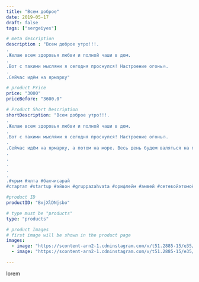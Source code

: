 ```yaml
---
title: "Всем доброе"
date: 2019-05-17
draft: false
tags: ["sergeiyes"]

# meta description
description : "Всем доброе утро!!!.
.
.Желаю всем здоровья любви и полной чаши в дом.
.
.Вот с такими мыслями я сегодня проснулся! Настроение огонь🔥.
.
.Сейчас идём на ярмарку"

# product Price
price: "3000"
priceBefore: "3600.0"

# Product Short Description
shortDescription: "Всем доброе утро!!!.
.
.Желаю всем здоровья любви и полной чаши в дом.
.
.Вот с такими мыслями я сегодня проснулся! Настроение огонь🔥.
.
.Сейчас идём на ярмарку, а потом на море. Весь день будем валяться на пляже и топить свой жирок!
.
.
.
.
.
.#крым #ялта #бахчисарай 
#стартап #startup #эйвон #gruppazahvata #орифлейм #амвей #сетевойэтомоё #сетевой #миллионер #бизнесбезвложений #млм #сетевойэтомодно #автобонус #сетевоймаркетинг #стильжизни #типичныесетевики #пятигорск #КРЫМ #Севастополь #бизнес #churslabs #sergeystar"

#product ID
productID: "BxjXlDNjsbo"

# type must be "products"
type: "products"

# product Images
# first image will be shown in the product page
images:
  - image: "https://scontent-arn2-1.cdninstagram.com/v/t51.2885-15/e35/58689492_175514700117647_1082240769387263919_n.jpg?tp=1&_nc_ht=scontent-arn2-1.cdninstagram.com&_nc_cat=111&_nc_ohc=JCiQrkuzPZcAX9QI0Cn&oh=499667c6cf7b4d1194c744dfe48cfdb2&oe=606CAA04&ig_cache_key=MjA0NTU4MjM0MTYyODAyMDc5NA%3D%3D.2"
  - image: "https://scontent-arn2-1.cdninstagram.com/v/t51.2885-15/e35/60827673_335110000532419_5931732712137915549_n.jpg?tp=1&_nc_ht=scontent-arn2-1.cdninstagram.com&_nc_cat=107&_nc_ohc=Ykc0p_UiE-EAX_dtnuC&oh=27fd7bd78ed227e9d5fcef0d6cde619a&oe=606B2272&ig_cache_key=MjA0NTU4MjM0MTYzNjU2MjAyNg%3D%3D.2"

---
```

lorem
